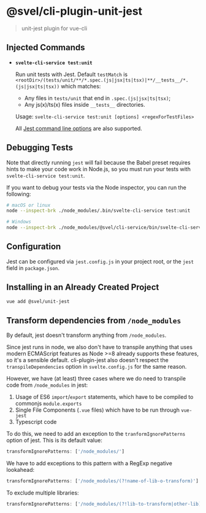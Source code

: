 # @svel/cli-plugin-unit-jest

> unit-jest plugin for vue-cli

## Injected Commands

- **`svelte-cli-service test:unit`**

  Run unit tests with Jest. Default `testMatch` is `<rootDir>/(tests/unit/**/*.spec.(js|jsx|ts|tsx)|**/__tests__/*.(js|jsx|ts|tsx))` which matches:

  - Any files in `tests/unit` that end in `.spec.(js|jsx|ts|tsx)`;
  - Any js(x)/ts(x) files inside `__tests__` directories.

  Usage: `svelte-cli-service test:unit [options] <regexForTestFiles>`

  All [Jest command line options](https://facebook.github.io/jest/docs/en/cli.html) are also supported.

## Debugging Tests

Note that directly running `jest` will fail because the Babel preset requires hints to make your code work in Node.js, so you must run your tests with `svelte-cli-service test:unit`.

If you want to debug your tests via the Node inspector, you can run the following:

```sh
# macOS or linux
node --inspect-brk ./node_modules/.bin/svelte-cli-service test:unit

# Windows
node --inspect-brk ./node_modules/@svel/cli-service/bin/svelte-cli-service.js test:unit
```

## Configuration

Jest can be configured via `jest.config.js` in your project root, or the `jest` field in `package.json`.

## Installing in an Already Created Project

```sh
vue add @svel/unit-jest
```

## Transform dependencies from `/node_modules`

By default, jest doesn't transform anything from `/node_modules`.

Since jest runs in node, we also don't have to transpile anything that uses modern ECMAScript features as Node >=8 already supports these features, so it's a sensible default. cli-plugin-jest also doesn't respect the `transpileDependencies` option in `svelte.config.js` for the same reason.

However, we have (at least) three cases where we do need to transpile code from `/node_modules` in jest:

1. Usage of ES6 `import`/`export` statements, which have to be compiled to commonjs `module.exports`
2. Single File Components (`.vue` files) which have to be run through `vue-jest`
3. Typescript code

To do this, we need to add an exception to the `tranformIgnorePatterns` option of jest. This is its default value:

```javascript
transformIgnorePatterns: ['/node_modules/']
```

We have to add exceptions to this pattern with a RegExp negative lookahead:

```javascript
transformIgnorePatterns: ['/node_modules/(?!name-of-lib-o-transform)']
```

To exclude multiple libraries:

```javascript
transformIgnorePatterns: ['/node_modules/(?!lib-to-transform|other-lib)']
```
